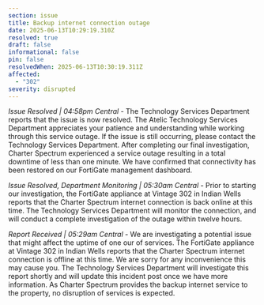 ```yaml
---
section: issue
title: Backup internet connection outage
date: 2025-06-13T10:29:19.310Z
resolved: true
draft: false
informational: false
pin: false
resolvedWhen: 2025-06-13T10:30:19.311Z
affected:
  - "302"
severity: disrupted
---
```

*Issue Resolved | 04:58pm Central* - The Technology Services Department reports that the issue is now resolved. The Atelic Technology Services Department appreciates your patience and understanding while working through this service outage. If the issue is still occurring, please contact the Technology Services Department. After completing our final investigation, Charter Spectrum experienced a service outage resulting in a total downtime of less than one minute. We have confirmed that connectivity has been restored on our FortiGate management dashboard.

*Issue Resolved, Department Monitoring | 05:30am Central* - Prior to starting our investigation, the FortiGate appliance at Vintage 302 in Indian Wells reports that the Charter Spectrum internet connection is back online at this time. The Technology Services Department will monitor the connection, and will conduct a complete investigation of the outage within twelve hours.

*Report Received | 05:29am Central* - We are investigating a potential issue that might affect the uptime of one our of services. The FortiGate appliance at Vintage 302 in Indian Wells reports that the Charter Spectrum internet connection is offline at this time. We are sorry for any inconvenience this may cause you. The Technology Services Department will investigate this report shortly and will update this incident post once we have more information. As Charter Spectrum provides the backup internet service to the property, no disruption of services is expected.